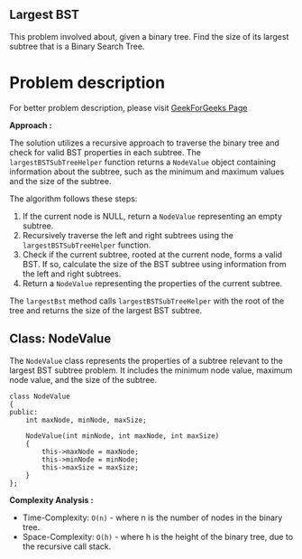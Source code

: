 ## Largest BST

This problem involved about, given a binary tree. Find the size of its largest subtree that is a Binary Search Tree.

# Problem description

For better problem description, please visit [GeekForGeeks Page](https://www.geeksforgeeks.org/problems/largest-bst/1)

**Approach :**<br/>

The solution utilizes a recursive approach to traverse the binary tree and check for valid BST properties in each subtree. The `largestBSTSubTreeHelper` function returns a `NodeValue` object containing information about the subtree, such as the minimum and maximum values and the size of the subtree. <br/>

The algorithm follows these steps: <br/>

1. If the current node is NULL, return a `NodeValue` representing an empty subtree.
2. Recursively traverse the left and right subtrees using the `largestBSTSubTreeHelper` function.
3. Check if the current subtree, rooted at the current node, forms a valid BST. If so, calculate the size of the BST subtree using information from the left and right subtrees.
4. Return a `NodeValue` representing the properties of the current subtree.

The `largestBst` method calls `largestBSTSubTreeHelper` with the root of the tree and returns the size of the largest BST subtree.

## Class: NodeValue

The `NodeValue` class represents the properties of a subtree relevant to the largest BST subtree problem. It includes the minimum node value, maximum node value, and the size of the subtree. <br/>

```
class NodeValue
{
public:
    int maxNode, minNode, maxSize;

    NodeValue(int minNode, int maxNode, int maxSize)
    {
        this->maxNode = maxNode;
        this->minNode = minNode;
        this->maxSize = maxSize;
    }
};

```

**Complexity Analysis :**<br/>

-   Time-Complexity: `O(n)` - where n is the number of nodes in the binary tree.
-   Space-Complexity: `O(h)` - where h is the height of the binary tree, due to the recursive call stack.
